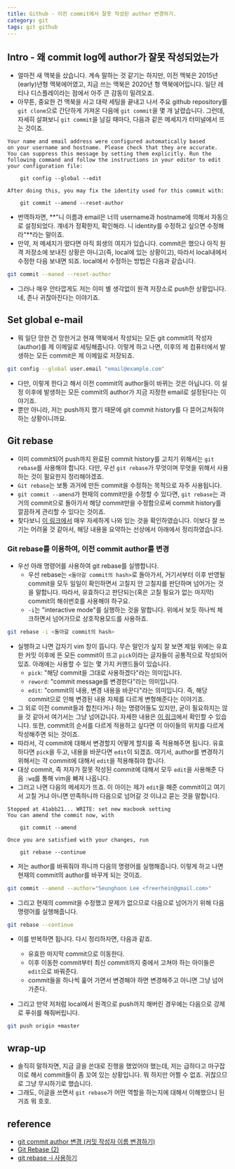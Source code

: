 ```yaml
---
title: Github - 이전 commit에서 잘못 작성된 author 변경하기.
category: git
tags: git github 
---
```


## Intro - 왜 commit log에 author가 잘못 작성되었는가

- 얼마전 새 맥북을 샀습니다. 계속 말하는 것 같기는 하지만, 이전 맥북은 2015년(early)년형 맥북에어였고, 지금 쓰는 맥북은 2020년 형 맥북에어입니다. 일단 레티나 디스플레이라는 점에서 아주 큰 감동이 밀려오죠.
- 아무튼, 중요한 건 맥북을 사고 대략 세팅을 끝내고 나서 주요 github repository를 `git clone`으로 간단하게 가져온 다음에 `git commit`을 몇 개 날렸습니다. 그런데, 자세히 살펴보니 `git commit`을 남길 때마다, 다음과 같은 메세지가 터미널에서 뜨는 것이죠.

```plaintext
Your name and email address were configured automatically based
on your username and hostname. Please check that they are accurate.
You can suppress this message by setting them explicitly. Run the
following command and follow the instructions in your editor to edit
your configuration file:

    git config --global --edit

After doing this, you may fix the identity used for this commit with:

    git commit --amend --reset-author

```

- 번역하자면, **"니 이름과 email은 너의 username과 hostname에 의해서 자동으로 설정되었다. 걔네가 정확한지, 확인해라. 니 identity를 수정하고 싶으면 수정해라"**라는 말이죠.
- 만약, 저 메세지가 떴다면 아직 회생의 여지가 있습니다. commit은 했으나 아직 원격 저장소에 보내진 상황은 아니고(즉, local에 있는 상황이고), 따라서 local내에서 수정한 다음 보내면 되죠. local에서 수정하는 방법은 다음과 같습니다.

```bash
git commit --maned --reset-author
```

- 그러나 매우 안타깝게도 저는 이미 별 생각없이 원격 저장소로 push한 상황입니다. 네, 존나 귀찮아진다는 이야기죠.

## Set global e-mail

- 뭐 일단 망한 건 망한거고 현재 맥북에서 작성되는 모든 git commit의 작성자(author)를 제 이메일로 세팅해줍니다. 이렇게 하고 나면, 이후의 제 컴퓨터에서 발생하는 모든 commit은 제 이메일로 저장되죠.

```bash
git config --global user.email "email@example.com"
```

- 다만, 이렇게 한다고 해서 이전 commit의 author들이 바뀌는 것은 아닙니다. 이 설정 이후에 발생하는 모든 commit의 author가 지금 지정한 email로 설정된다는 이야기죠.
- 뿐만 아니라, 저는 push까지 했기 때문에 git commit history를 다 뜯어고쳐줘야 하는 상황이니까요.

## Git rebase

- 이미 commit되어 push까지 완료된 commit history를 고치기 위해서는 `git rebase`를 사용해야 합니다. 다만, 우선 `git rebase`가 무엇이며 무엇을 위해서 사용하는 것이 필요한지 정리해야겠죠.
- `Git rebase`는 보통 과거에 만든 commit을 수정하는 목적으로 자주 사용됩니다.
- `git commit --amend`가 현재의 commit만을 수정할 수 있다면, `git rebase`는 과거의 commit으로 돌아가서 해당 commit만을 수정함으로써 commit history를 깔끔하게 관리할 수 있다는 것이죠.
- 찾다보니 [이 링크에서](https://suhwan.dev/2018/01/27/Git-Rebase-2/) 매우 자세하게 나와 있는 것을 확인하였습니다. 이보다 잘 쓰기는 어려울 것 같아서, 해당 내용을 요약하는 선상에서 아래에서 정리하였습니다.

### Git rebase를 이용하여, 이전 commit author를 변경

- 우선 아래 명령어를 사용하여 git rebase를 실행합니다.
  - 우선 rebase는 `<돌아갈 commit의 hash>`로 돌아가서, 거기서부터 이후 반영될 commit을 모두 일일이 확인하면서 고칠지 안 고칠지를 판단하며 넘어가는 것을 말합니다. 따라서, 유효하다고 판단되는(혹은 고칠 필요가 없는 마지막) commit의 해쉬번호를 사용해야 하구요.
  - `-i`는 "interactive mode"를 실행하는 것을 말합니다. 위에서 보듯 하나씩 체크하면서 넘어가므로 상호작용모드를 사용하죠.

```bash
git rebase -i <돌아갈 commit의 hash>
```

- 실행하고 나면 갑자기 vim 창이 뜹니다. 무슨 말인가 싶지 잘 보면 제일 위에는 유효한 커밋 이후에 뜬 모든 commit이 뜨고 `pick`이라는 글자들이 공통적으로 작성되어 있죠. 아래에는 사용할 수 있는 몇 가지 커맨드들이 있습니다.
  - `pick`: "해당 commit을 그대로 사용하겠다"라는 의미입니다.
  - `reword`: "commit message를 변경한다"라는 의미입니다.
  - `edit`: "commit의 내용, 변경 내용을 바꾼다"라는 의미입니다. 즉, 해당 commit으로 인해 변경된 내용 자체를 다르게 변형해준다는 이야기죠.
- 그 외로 이전 commit들과 합친다거나 하는 명령어들도 있지만, 굳이 필요하지는 않을 것 같아서 여기서는 그냥 넘어갑니다. 자세한 내용은 [이 링크](https://jupiny.com/2018/05/07/git-rebase-i-option/)에서 확인할 수 있습니다. 또한, commit의 순서를 다르게 적용하고 싶다면 이 아이들의 위치를 다르게 작성해주면 되는 것이죠.
- 따라서, 각 commit에 대해서 변경할지 어떻게 할지를 죽 적용해주면 됩니다. 유효하다면 `pick`을 두고, 내용을 바꾼다면 `edit`이 되겠죠. 여기서, author를 변경하기 위해서는 각 commit에 대해서 `edit`을 적용해줘야 합니다.
- 대상 commit, 즉 저자가 잘못 작성된 commit에 대해서 모두 `edit`을 사용해준 다음 `:wq`를 통해 vim을 빠져 나옵니다.
- 그러고 나면 다음의 메세지가 뜨죠. 이 아이는 제가 `edit`을 해준 commit이고 여기서 고칠 거냐 아니면 만족하니까 다음으로 넘어갈 것 이냐고 묻는 것을 말합니다.

```plaintext
Stopped at 41abb21... WRITE: set new macbook setting
You can amend the commit now, with

    git commit --amend

Once you are satisfied with your changes, run

    git rebase --continue
```

- 저는 author를 바꿔줘야 하니까 다음의 명령어를 실행해줍니다. 이렇게 하고 나면 현재의 commit의 author를 바꾸게 되는 것이죠.

```bash
git commit --amend --author="Seunghoon Lee <freerhein@gmail.com>"
```

- 그리고 현재의 commit을 수정했고 문제가 없으므로 다음으로 넘어가기 위해 다음 명령어를 실행해줍니다.

```bash
git rebase --continue
```

- 이를 반복하면 됩니다. 다시 정리하자면, 다음과 같죠.
  - 유효한 마지막 commit으로 이동한다.
  - 이후 이동한 commit부터 최신 commit까지 중에서 고쳐야 하는 아이들은 `edit`으로 바꿔준다.
  - commit들을 하나씩 훑어 가면서 변경해야 하면 변경해주고 아니면 그냥 넘어가준다.

- 그리고 만약 저처럼 local에서 원격으로 push까지 해버린 경우에는 다음으로 강제로 푸쉬를 해줘버립니다.

```bash
git push origin +master
```

## wrap-up

- 솔직히 말하자면, 지금 글을 쓴대로 진행을 했었어야 했는데, 저는 급하다고 마구잡이로 해서 commit들이 좀 꼬여 있는 상황입니다. 뭐 하지만 어쩔 수 없죠. 귀찮으므로 그냥 무시하기로 했습니다.
- 그래도, 이글을 쓰면서 `git rebase`가 어떤 역할을 하는지에 대해서 이해했으니 된거죠 뭐 호호.

## reference

- [git commit author 변경 (커밋 작성자 이름 변경하기)](https://madplay.github.io/post/change-git-author-name)
- [Git Rebase (2)](https://suhwan.dev/2018/01/27/Git-Rebase-2/)
- [git rebase -i 사용하기](https://jupiny.com/2018/05/07/git-rebase-i-option/)
